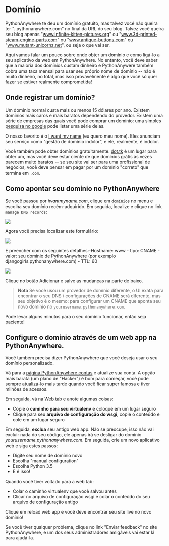 # Domínio

PythonAnywhere te deu um domínio gratuito, mas talvez você não queira ter ". pythonanywhere.com" no final da URL do seu blog. Talvez você queira seu blog apenas "www.infinite-kitten-pictures.org" ou "www.3d-printed-steam-engine-parts.com" ou "www.antique-buttons.com" ou "www.mutant-unicornz.net", ou seja o que vai ser.

Aqui vamos falar um pouco sobre onde obter um domínio e como ligá-lo a seu aplicativo da web em PythonAnywhere. No entanto, você deve saber que a maioria dos domínios custam dinheiro e PythonAnywere também cobra uma taxa mensal para usar seu próprio nome de domínio -- não é muito dinheiro, no total, mas isso provavelmente é algo que você só quer fazer se estiver realmente comprometida!

## Onde registrar um domínio?

Um domínio normal custa mais ou menos 15 dólares por ano. Existem domínios mais caros e mais baratos dependendo do provedor. Existem uma série de empresas das quais você pode comprar um domínio: uma simples [pesquisa no google][1] pode listar uma série delas.

 [1]: https://www.google.com/search?q=register%20domain

O nosso favorito é o [I want my name][2] (eu quero meu nome). Eles anunciam seu serviço como "gestão de domínio indolor", e ele, realmente, é indolor.

 [2]: https://iwantmyname.com/

Você também pode obter domínios gratuitamente. [dot.tk][3] é um lugar para obter um, mas você deve estar ciente de que domínios grátis às vezes parecem muito baratos -- se seu site vai ser para uma profissional de negócios, você deve pensar em pagar por um domínio "correto" que termina em `.com`.

 [3]: http://www.dot.tk

## Como apontar seu domínio no PythonAnywhere

Se você passou por *iwantmyname.com*, clique em `domínios` no menu e escolha seu domínio recém-adquirido. Em seguida, localize e clique no link `manage DNS records`:

![][4]

 [4]: images/4.png

Agora você precisa localizar este formulário:

![][5]

 [5]: images/5.png

E preencher com os seguintes detalhes:-Hostname: www - tipo: CNAME - valor: seu domínio de PythonAnywhere (por exemplo djangogirls.pythonanywhere.com) - TTL: 60

![][6]

 [6]: images/6.png

Clique no botão Adicionar e salve as mudanças na parte de baixo.

> **Nota** Se você usou um provedor de domínio diferente, o UI exata para encontrar o seu DNS / configurações de CNAME será diferente, mas seu objetivo é o mesmo: para configurar um CNAME que aponta seu novo domínio no `yourusername.pythonanywhere.com`.

Pode levar alguns minutos para o seu domínio funcionar, então seja paciente!

## Configure o domínio através de um web app na PythonAnywhere.

Você também precisa dizer PythonAnywhere que você deseja usar o seu domínio personalizado.

Vá para a [página PythonAnywhere contas][7] e atualize sua conta. A opção mais barata (um plano de "Hacker") é bom para começar, você pode sempre atualizá-lo mais tarde quando você ficar super famosa e tiver milhões de acessos.

 [7]: https://www.pythonanywhere.com/account/

Em seguida, vá na [Web tab][8] e anote algumas coisas:

 [8]: https://www.pythonanywhere.com/web_app_setup/

*   Copie o **caminho para seu virtualenv** e coloque em um lugar seguro
*   Clique para seu **arquivo de configuração do wsgi**, copie o conteúdo e cole em um lugar seguro

Em seguida, **exclua** seu antigo web app. Não se preocupe, isso não vai excluir nada do seu código, ele apenas irá se desligar do domínio *yourusername.pythonanywhere.com*. Em seguida, crie um novo aplicativo web e siga estes passos:

*   Digite seu nome de domínio novo
*   Escolha "manual configuration"
*   Escolha Python 3.5
*   E é isso!

Quando você tiver voltado para a web tab:

*   Colar o caminho virtualenv que você salvou antes
*   Clicar no arquivo de configuração wsgi e colar o conteúdo do seu arquivo de configuração antigo

Clique em reload web app e você deve encontrar seu site live no novo domínio!

Se você tiver qualquer problema, clique no link "Enviar feedback" no site PythonAnywhere, e um dos seus administradores amigáveis vai estar lá para ajudá-la.
